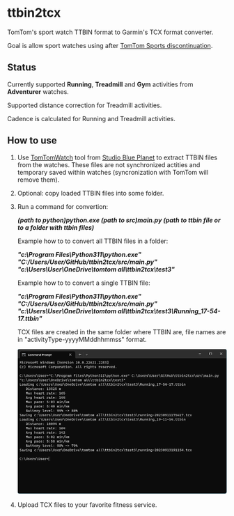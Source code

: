 # ttbin2tcx

TomTom's sport watch TTBIN format to Garmin's TCX format converter.

Goal is allow sport watches using after [TomTom Sports discontinuation](https://help.tomtom.com/hc/en-us/articles/11748276052370).

## Status

Currently supported **Running**, **Treadmill** and **Gym** activities from **Adventurer** watches.

Supported distance correction for Treadmill activities.

Cadence is calculated for Running and Treadmill activities.

## How to use

1. Use [TomTomWatch](https://github.com/scubajorgen/TomTomWatch) tool from [Studio Blue Planet](https://blog.studioblueplanet.net/software/tomtomwatch) to extract TTBIN files from the watches.
These files are not synchronized actities and temporary saved within watches (syncronization with TomTom will remove them).

2. Optional: copy loaded TTBIN files into some folder.

3. Run a command for convertion:

   ***(path to python)python.exe (path to src)main.py (path to ttbin file or to a folder with ttbin files)***

   Example how to to convert all TTBIN files in a folder:

   ***"c:\Program Files\Python311\python.exe" "C:/Users/User/GitHub/ttbin2tcx/src/main.py" "c:\Users\User\OneDrive\tomtom all\ttbin2tcx\test3"***

   Example how to to convert a single TTBIN file:

   ***"c:\Program Files\Python311\python.exe" "C:/Users/User/GitHub/ttbin2tcx/src/main.py" "c:\Users\User\OneDrive\tomtom all\ttbin2tcx\test3\Running_17-54-17.ttbin"***

   TCX files are created in the same folder where TTBIN are, file names are in "activityType-yyyyMMddhhmmss" format.

   ![](/res/console.png)

4. Upload TCX files to your favorite fitness service.
